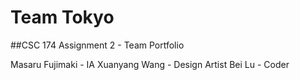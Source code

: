 # Team Tokyo
##CSC 174 Assignment 2 - Team Portfolio

Masaru Fujimaki - IA
Xuanyang Wang - Design Artist
Bei Lu - Coder


